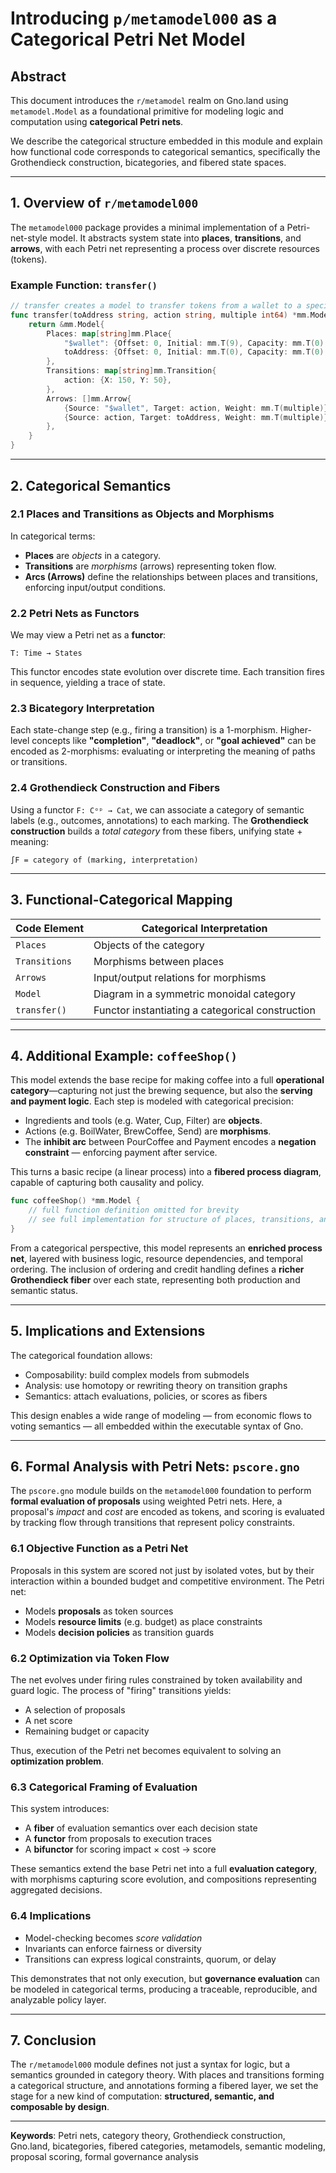 # Introducing `p/metamodel000` as a Categorical Petri Net Model

## Abstract

This document introduces the `r/metamodel` realm on Gno.land using `metamodel.Model` as a foundational primitive
for modeling logic and computation using **categorical Petri nets**.

We describe the categorical structure embedded in this module and explain how functional code corresponds to categorical semantics,
specifically the Grothendieck construction, bicategories, and fibered state spaces.

---

## 1. Overview of `r/metamodel000`

The `metamodel000` package provides a minimal implementation of a Petri-net-style model. It abstracts system state into **places**, **transitions**, and **arrows**, with each Petri net representing a process over discrete resources (tokens).

### Example Function: `transfer()`

```go
// transfer creates a model to transfer tokens from a wallet to a specified address.
func transfer(toAddress string, action string, multiple int64) *mm.Model {
	return &mm.Model{
		Places: map[string]mm.Place{
			"$wallet": {Offset: 0, Initial: mm.T(9), Capacity: mm.T(0), X: 20, Y: 50},
			toAddress: {Offset: 0, Initial: mm.T(0), Capacity: mm.T(0), X: 270, Y: 50},
		},
		Transitions: map[string]mm.Transition{
			action: {X: 150, Y: 50},
		},
		Arrows: []mm.Arrow{
			{Source: "$wallet", Target: action, Weight: mm.T(multiple)},
			{Source: action, Target: toAddress, Weight: mm.T(multiple)},
		},
	}
}
```

---

## 2. Categorical Semantics

### 2.1 Places and Transitions as Objects and Morphisms

In categorical terms:

- **Places** are *objects* in a category.
- **Transitions** are *morphisms* (arrows) representing token flow.
- **Arcs (Arrows)** define the relationships between places and transitions, enforcing input/output conditions.

### 2.2 Petri Nets as Functors

We may view a Petri net as a **functor**:

```text
T: Time → States
```

This functor encodes state evolution over discrete time. Each transition fires in sequence, yielding a trace of state.

### 2.3 Bicategory Interpretation

Each state-change step (e.g., firing a transition) is a 1-morphism. Higher-level concepts like **"completion"**, **"deadlock"**, or **"goal achieved"** can be encoded as 2-morphisms: evaluating or interpreting the meaning of paths or transitions.

### 2.4 Grothendieck Construction and Fibers

Using a functor `F: Cᵒᵖ → Cat`, we can associate a category of semantic labels (e.g., outcomes, annotations) to each marking. The **Grothendieck construction** builds a *total category* from these fibers, unifying state + meaning:

```text
∫F = category of (marking, interpretation)
```

---

## 3. Functional-Categorical Mapping

| Code Element  | Categorical Interpretation                       |
| ------------- | ------------------------------------------------ |
| `Places`      | Objects of the category                          |
| `Transitions` | Morphisms between places                         |
| `Arrows`      | Input/output relations for morphisms             |
| `Model`       | Diagram in a symmetric monoidal category         |
| `transfer()`  | Functor instantiating a categorical construction |

---

## 4. Additional Example: `coffeeShop()`

This model extends the base recipe for making coffee into a full **operational category**—capturing not just the brewing sequence, but also the **serving and payment logic**. Each step is modeled with categorical precision:

- Ingredients and tools (e.g. Water, Cup, Filter) are **objects**.
- Actions (e.g. BoilWater, BrewCoffee, Send) are **morphisms**.
- The **inhibit arc** between PourCoffee and Payment encodes a **negation constraint** — enforcing payment after service.

This turns a basic recipe (a linear process) into a **fibered process diagram**, capable of capturing both causality and policy.

```go
func coffeeShop() *mm.Model {
	// full function definition omitted for brevity
	// see full implementation for structure of places, transitions, and arrows
}
```

From a categorical perspective, this model represents an **enriched process net**, layered with business logic, resource dependencies, and temporal ordering. The inclusion of ordering and credit handling defines a **richer Grothendieck fiber** over each state, representing both production and semantic status.

---

## 5. Implications and Extensions

The categorical foundation allows:

- Composability: build complex models from submodels
- Analysis: use homotopy or rewriting theory on transition graphs
- Semantics: attach evaluations, policies, or scores as fibers

This design enables a wide range of modeling — from economic flows to voting semantics — all embedded within the executable syntax of Gno.

---

## 6. Formal Analysis with Petri Nets: `pscore.gno`

The `pscore.gno` module builds on the `metamodel000` foundation to perform **formal evaluation of proposals** using weighted Petri nets.
Here, a proposal's *impact* and *cost* are encoded as tokens, and scoring is evaluated by tracking flow through transitions that represent policy constraints.

### 6.1 Objective Function as a Petri Net

Proposals in this system are scored not just by isolated votes, but by their interaction within a bounded budget and competitive environment. The Petri net:

- Models **proposals** as token sources
- Models **resource limits** (e.g. budget) as place constraints
- Models **decision policies** as transition guards

### 6.2 Optimization via Token Flow

The net evolves under firing rules constrained by token availability and guard logic. The process of "firing" transitions yields:

- A selection of proposals
- A net score
- Remaining budget or capacity

Thus, execution of the Petri net becomes equivalent to solving an **optimization problem**.

### 6.3 Categorical Framing of Evaluation

This system introduces:

- A **fiber** of evaluation semantics over each decision state
- A **functor** from proposals to execution traces
- A **bifunctor** for scoring impact × cost → score

These semantics extend the base Petri net into a full **evaluation category**, with morphisms capturing score evolution, and compositions representing aggregated decisions.

### 6.4 Implications

- Model-checking becomes *score validation*
- Invariants can enforce fairness or diversity
- Transitions can express logical constraints, quorum, or delay

This demonstrates that not only execution, but **governance evaluation** can be modeled in categorical terms, producing a traceable, reproducible, and analyzable policy layer.

---

## 7. Conclusion

The `r/metamodel000` module defines not just a syntax for logic, but a semantics grounded in category theory. With places and transitions forming a categorical structure, and annotations forming a fibered layer, we set the stage for a new kind of computation: **structured, semantic, and composable by design**.

---

**Keywords**: Petri nets, category theory, Grothendieck construction, Gno.land, bicategories, fibered categories, metamodels, semantic modeling, proposal scoring, formal governance analysis

